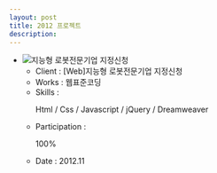 ```yaml
---
layout: post
title: 2012 프로젝트
description: 
---
```

 <ul class="projects-list">
     <li>
         <div class="img-box"><img src="images/projects/img_pf01.jpg" alt="지능형 로봇전문기업 지정신청" /></div>
         <ul class="txt_info">
             <li><span>Client : </span>[Web]지능형 로봇전문기업 지정신청</li>
             <li><span>Works : </span>웹표준코딩</li>
             <li><span>Skills :</span> <p>Html / Css / Javascript / jQuery / Dreamweaver</p></li>
             <li><span>Participation : </span><p class="percent" style="width:100%">100%</p></li>
             <li><span>Date : </span>2012.11</li>
         </ul>
     </li>
 </ul>

